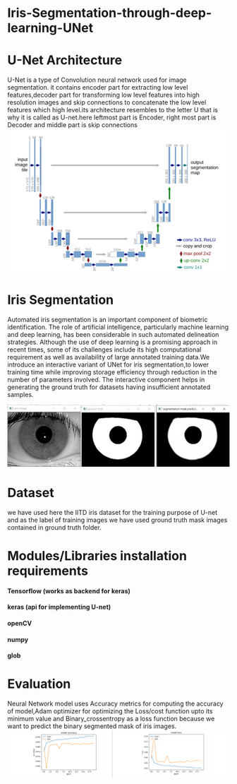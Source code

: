 # Iris-Segmentation-through-deep-learning-UNet
# U-Net Architecture
U-Net is a type of Convolution neural network  used for image segmentation. it contains encoder part for extracting low level features,decoder part for transforming low level features into high resolution images and skip connections to concatenate the low level features which high level.its architecture resembles to the letter U that is why it is called as U-net.here leftmost part is Encoder, right most part is Decoder and middle part is skip connections
![image](https://github.com/naveen-purohit/Iris-Segmentation-through-deep-learning-UNet/blob/main/unet%20architecture.png)
# Iris Segmentation
Automated iris segmentation is an important component of biometric identification. The role of artificial intelligence, particularly machine learning and deep learning, has been considerable in such automated delineation strategies. Although the use of deep learning is a promising approach in recent times, some of its challenges include its high computational requirement as well as availability of large annotated training data.We introduce an interactive variant of UNet for iris segmentation,to lower training time while improving storage efficiency through reduction in the number of parameters involved. The interactive component helps in generating the ground truth for datasets having insufficient annotated samples.

![image](https://github.com/naveen-purohit/Iris-Segmentation-through-deep-learning-UNet/blob/main/Screenshot%20(5).png)
# Dataset
 we have used here the IITD  iris dataset for the training purpose of U-net and as the label of training images we have used ground truth mask images contained in ground truth folder.
# Modules/Libraries installation requirements
#### Tensorflow (works as backend for keras)
#### keras (api for implementing U-net)
#### openCV
#### numpy
#### glob
# Evaluation
Neural Network model uses Accuracy metrics for computing the accuracy of model,Adam optimizer for optimizing the Loss/cost function upto its minimum value and Binary_crossentropy as a loss function because we want to predict the binary segmented mask of iris images.
![images](https://github.com/naveen-purohit/Iris-Segmentation-through-deep-learning-UNet/blob/main/Screenshot%20(7).png)
